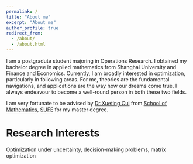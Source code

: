 ```yaml
---
permalink: /
title: "About me"
excerpt: "About me"
author_profile: true
redirect_from: 
  - /about/
  - /about.html
---
```


I am a postgradute student majoring in Operations Research. I obtained my bachelor degree in applied mathematics from Shanghai University and Finance and Economics. Currently, I am broadly interested in optimization, particularly in following areas. For me, theories are the fundamental navigations, and applications are the way how our dreams come true. I always endeavour to become a well-round person in both these two fields.

I am very fortunate to be advised by [Dr.Xueting Cui](https://math.sufe.edu.cn/aa/a0/c2019a43680/page.htm) from [School of Mathematics](https://math.sufe.edu.cn/), [SUFE](https://www.sufe.edu.cn/) for my master degree. 

Research Interests
======
Optimization under uncertainty, decision-making problems, matrix optimization
